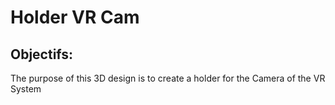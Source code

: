 # Holder VR Cam
## Objectifs:
The purpose of this 3D design is to create a holder for the Camera of the VR System


